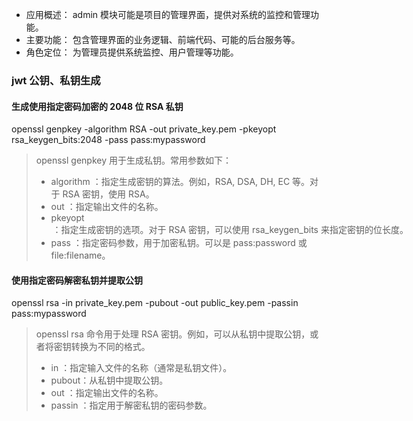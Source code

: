 
- 应用概述： admin 模块可能是项目的管理界面，提供对系统的监控和管理功能。
- 主要功能： 包含管理界面的业务逻辑、前端代码、可能的后台服务等。
- 角色定位： 为管理员提供系统监控、用户管理等功能。


### jwt 公钥、私钥生成

#### 生成使用指定密码加密的 2048 位 RSA 私钥
openssl genpkey -algorithm RSA -out private_key.pem -pkeyopt rsa_keygen_bits:2048 -pass pass:mypassword

> openssl genpkey 用于生成私钥。常用参数如下：
> - algorithm <algorithm>：指定生成密钥的算法。例如，RSA, DSA, DH, EC 等。对于 RSA 密钥，使用 RSA。
> - out <filename>：指定输出文件的名称。
> - pkeyopt <option>：指定生成密钥的选项。对于 RSA 密钥，可以使用 rsa_keygen_bits 来指定密钥的位长度。
> - pass <arg>：指定密码参数，用于加密私钥。可以是 pass:password 或 file:filename。


#### 使用指定密码解密私钥并提取公钥
openssl rsa -in private_key.pem -pubout -out public_key.pem -passin pass:mypassword

> openssl rsa 命令用于处理 RSA 密钥。例如，可以从私钥中提取公钥，或者将密钥转换为不同的格式。
> - in <filename>：指定输入文件的名称（通常是私钥文件）。
> - pubout：从私钥中提取公钥。
> - out <filename>：指定输出文件的名称。
> - passin <arg>：指定用于解密私钥的密码参数。